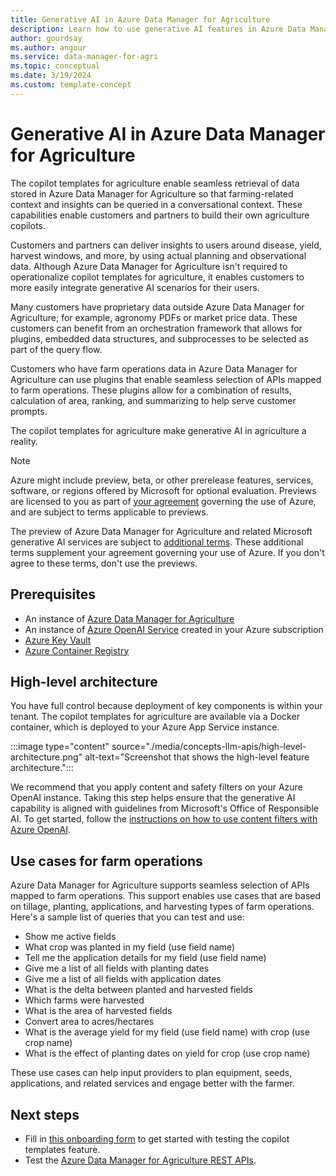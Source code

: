 ```yaml
---
title: Generative AI in Azure Data Manager for Agriculture
description: Learn how to use generative AI features in Azure Data Manager for Agriculture. 
author: gourdsay
ms.author: angour
ms.service: data-manager-for-agri
ms.topic: conceptual
ms.date: 3/19/2024
ms.custom: template-concept
---
```


# Generative AI in Azure Data Manager for Agriculture

The copilot templates for agriculture enable seamless retrieval of data stored in Azure Data Manager for Agriculture so that farming-related context and insights can be queried in a conversational context. These capabilities enable customers and partners to build their own agriculture copilots.

Customers and partners can deliver insights to users around disease, yield, harvest windows, and more, by using actual planning and observational data. Although Azure Data Manager for Agriculture isn't required to operationalize copilot templates for agriculture, it enables customers to more easily integrate generative AI scenarios for their users.

Many customers have proprietary data outside Azure Data Manager for Agriculture; for example, agronomy PDFs or market price data. These customers can benefit from an orchestration framework that allows for plugins, embedded data structures, and subprocesses to be selected as part of the query flow.

Customers who have farm operations data in Azure Data Manager for Agriculture can use plugins that enable seamless selection of APIs mapped to farm operations. These plugins allow for a combination of results, calculation of area, ranking, and summarizing to help serve customer prompts.

The copilot templates for agriculture make generative AI in agriculture a reality.

> [!NOTE]
> Azure might include preview, beta, or other prerelease features, services, software, or regions offered by Microsoft for optional evaluation. Previews are licensed to you as part of [your agreement](https://azure.microsoft.com/support) governing the use of Azure, and are subject to terms applicable to previews.
>
> The preview of Azure Data Manager for Agriculture and related Microsoft generative AI services are subject to [additional terms](https://azure.microsoft.com/support/legal/preview-supplemental-terms/). These additional terms supplement your agreement governing your use of Azure. If you don't agree to these terms, don't use the previews.

## Prerequisites

- An instance of [Azure Data Manager for Agriculture](quickstart-install-data-manager-for-agriculture.md)
- An instance of [Azure OpenAI Service](../ai-services/openai/how-to/create-resource.md) created in your Azure subscription
- [Azure Key Vault](../key-vault/general/quick-create-portal.md)
- [Azure Container Registry](../container-registry/container-registry-get-started-portal.md)

## High-level architecture

You have full control because deployment of key components is within your tenant. The copilot templates for agriculture are available via a Docker container, which is deployed to your Azure App Service instance.

:::image type="content" source="./media/concepts-llm-apis/high-level-architecture.png" alt-text="Screenshot that shows the high-level feature architecture.":::

We recommend that you apply content and safety filters on your Azure OpenAI instance. Taking this step helps ensure that the generative AI capability is aligned with guidelines from Microsoft's Office of Responsible AI. To get started, follow the [instructions on how to use content filters with Azure OpenAI](../ai-services/openai/how-to/content-filters.md).

## Use cases for farm operations

Azure Data Manager for Agriculture supports seamless selection of APIs mapped to farm operations. This support enables use cases that are based on tillage, planting, applications, and harvesting types of farm operations. Here's a sample list of queries that you can test and use:

- Show me active fields
- What crop was planted in my field (use field name)
- Tell me the application details for my field (use field name)
- Give me a list of all fields with planting dates
- Give me a list of all fields with application dates
- What is the delta between planted and harvested fields
- Which farms were harvested
- What is the area of harvested fields
- Convert area to acres/hectares
- What is the average yield for my field (use field name) with crop (use crop name)
- What is the effect of planting dates on yield for crop (use crop name)

These use cases can help input providers to plan equipment, seeds, applications, and related services and engage better with the farmer.

## Next steps

- Fill in [this onboarding form](https://forms.office.com/r/W4X381q2rd) to get started with testing the copilot templates feature.
- Test the [Azure Data Manager for Agriculture REST APIs](/rest/api/data-manager-for-agri).
